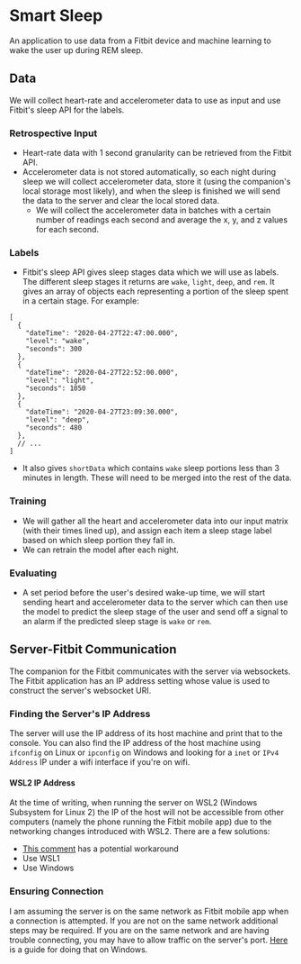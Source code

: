 # Smart Sleep

An application to use data from a Fitbit device and machine learning to wake the
user up during REM sleep.

## Data

We will collect heart-rate and accelerometer data to use as input and use
Fitbit's sleep API for the labels.

### Retrospective Input

- Heart-rate data with 1 second granularity can be retrieved from the Fitbit
 API.
- Accelerometer data is not stored automatically, so each night during sleep we
will collect accelerometer data, store it (using the companion's local storage
most likely), and when the sleep is finished we will send the data to the
server and clear the local stored data.
    - We will collect the accelerometer data in batches with a certain number
    of readings each second and average the x, y, and z values for each second.

### Labels

- Fitbit's sleep API gives sleep stages data which we will use as labels. The
 different sleep stages it returns are `wake`, `light`, `deep`, and `rem`. It
  gives an array of objects each representing a portion of the sleep spent in
   a certain stage. For example:
```json5
[
  {
    "dateTime": "2020-04-27T22:47:00.000",
    "level": "wake",
    "seconds": 300
  },
  {
    "dateTime": "2020-04-27T22:52:00.000",
    "level": "light",
    "seconds": 1050
  },
  {
    "dateTime": "2020-04-27T23:09:30.000",
    "level": "deep",
    "seconds": 480
  },
  // ...
]
```
- It also gives `shortData` which contains `wake` sleep portions less than 3
 minutes in length. These will need to be merged into the rest of the data.

### Training

- We will gather all the heart and accelerometer data into our input matrix
(with their times lined up), and assign each item a sleep stage label based on
which sleep portion they fall in.
- We can retrain the model after each night.

### Evaluating

- A set period before the user's desired wake-up time, we will start sending
 heart and accelerometer data to the server which can then use the model to
  predict the sleep stage of the user and send off a signal to an alarm if
   the predicted sleep stage is `wake` or `rem`.

## Server-Fitbit Communication

The companion for the Fitbit communicates with the server via websockets. The
Fitbit application has an IP address setting whose value is used to construct
the server's websocket URI.

### Finding the Server's IP Address

The server will use the IP address of its host machine and print that to the
console. You can also find the IP address of the host machine using `ifconfig`
on Linux or `ipconfig` on Windows and looking for a `inet` or `IPv4 Address` IP
under a wifi interface if you're on wifi.

#### WSL2 IP Address

At the time of writing, when running the server on WSL2 (Windows Subsystem for
Linux 2) the IP of the host will not be accessible from other computers (namely
the phone running the Fitbit mobile app) due to the networking changes
introduced with WSL2. There are a few solutions:

- [This
  comment](https://github.com/microsoft/WSL/issues/4150#issuecomment-504209723)
  has a potential workaround
- Use WSL1
- Use Windows

### Ensuring Connection

I am assuming the server is on the same network as Fitbit mobile app when a
connection is attempted. If you are not on the same network additional steps may
be required. If you are on the same network and are having trouble connecting,
you may have to allow traffic on the server's port.
[Here](https://www.devopinion.com/access-localhost-from-another-computer-on-the-same-network/)
is a guide for doing that on Windows.
